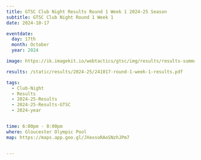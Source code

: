 ```yaml
---
title: GTSC Club Night Results Round 1 Week 1 2024-25 Season
subtitle: GTSC Club Night Round 1 Week 1
date: 2024-10-17

eventdate:
  day: 17th
  month: October
  year: 2024

image: https://ik.imagekit.io/webtactics/gtsc/img/results/results-summary-1.jpg

results: /static/results/2024-25/241017-round-1-week-1-results.pdf

tags:
  - Club-Night
  - Results
  - 2024-25-Results
  - 2024-25-Results-GTSC
  - 2024-year


time: 6:00pm - 8:00pm
where: Gloucester Olympic Pool
map: https://maps.app.goo.gl/JXexsoRAoSNzhJPm7


---
```





